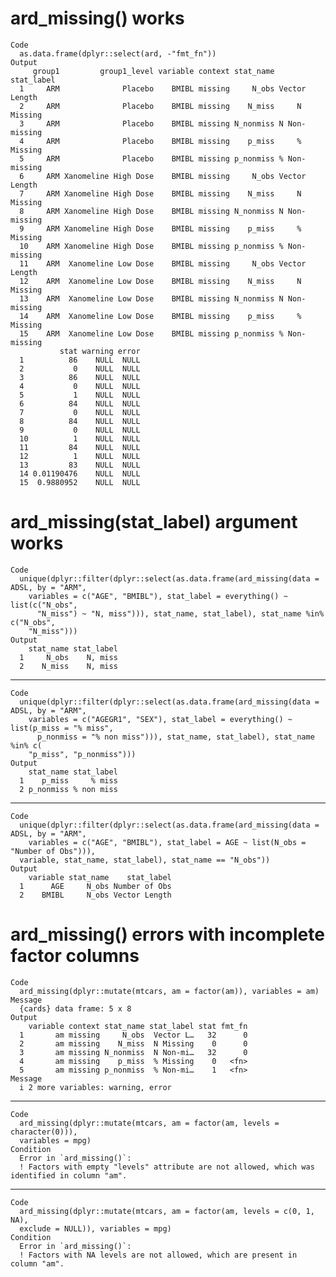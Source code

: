 # ard_missing() works

    Code
      as.data.frame(dplyr::select(ard, -"fmt_fn"))
    Output
         group1         group1_level variable context stat_name    stat_label
      1     ARM              Placebo    BMIBL missing     N_obs Vector Length
      2     ARM              Placebo    BMIBL missing    N_miss     N Missing
      3     ARM              Placebo    BMIBL missing N_nonmiss N Non-missing
      4     ARM              Placebo    BMIBL missing    p_miss     % Missing
      5     ARM              Placebo    BMIBL missing p_nonmiss % Non-missing
      6     ARM Xanomeline High Dose    BMIBL missing     N_obs Vector Length
      7     ARM Xanomeline High Dose    BMIBL missing    N_miss     N Missing
      8     ARM Xanomeline High Dose    BMIBL missing N_nonmiss N Non-missing
      9     ARM Xanomeline High Dose    BMIBL missing    p_miss     % Missing
      10    ARM Xanomeline High Dose    BMIBL missing p_nonmiss % Non-missing
      11    ARM  Xanomeline Low Dose    BMIBL missing     N_obs Vector Length
      12    ARM  Xanomeline Low Dose    BMIBL missing    N_miss     N Missing
      13    ARM  Xanomeline Low Dose    BMIBL missing N_nonmiss N Non-missing
      14    ARM  Xanomeline Low Dose    BMIBL missing    p_miss     % Missing
      15    ARM  Xanomeline Low Dose    BMIBL missing p_nonmiss % Non-missing
               stat warning error
      1          86    NULL  NULL
      2           0    NULL  NULL
      3          86    NULL  NULL
      4           0    NULL  NULL
      5           1    NULL  NULL
      6          84    NULL  NULL
      7           0    NULL  NULL
      8          84    NULL  NULL
      9           0    NULL  NULL
      10          1    NULL  NULL
      11         84    NULL  NULL
      12          1    NULL  NULL
      13         83    NULL  NULL
      14 0.01190476    NULL  NULL
      15  0.9880952    NULL  NULL

# ard_missing(stat_label) argument works

    Code
      unique(dplyr::filter(dplyr::select(as.data.frame(ard_missing(data = ADSL, by = "ARM",
        variables = c("AGE", "BMIBL"), stat_label = everything() ~ list(c("N_obs",
          "N_miss") ~ "N, miss"))), stat_name, stat_label), stat_name %in% c("N_obs",
        "N_miss")))
    Output
        stat_name stat_label
      1     N_obs    N, miss
      2    N_miss    N, miss

---

    Code
      unique(dplyr::filter(dplyr::select(as.data.frame(ard_missing(data = ADSL, by = "ARM",
        variables = c("AGEGR1", "SEX"), stat_label = everything() ~ list(p_miss = "% miss",
          p_nonmiss = "% non miss"))), stat_name, stat_label), stat_name %in% c(
        "p_miss", "p_nonmiss")))
    Output
        stat_name stat_label
      1    p_miss     % miss
      2 p_nonmiss % non miss

---

    Code
      unique(dplyr::filter(dplyr::select(as.data.frame(ard_missing(data = ADSL, by = "ARM",
        variables = c("AGE", "BMIBL"), stat_label = AGE ~ list(N_obs = "Number of Obs"))),
      variable, stat_name, stat_label), stat_name == "N_obs"))
    Output
        variable stat_name    stat_label
      1      AGE     N_obs Number of Obs
      2    BMIBL     N_obs Vector Length

# ard_missing() errors with incomplete factor columns

    Code
      ard_missing(dplyr::mutate(mtcars, am = factor(am)), variables = am)
    Message
      {cards} data frame: 5 x 8
    Output
        variable context stat_name stat_label stat fmt_fn
      1       am missing     N_obs  Vector L…   32      0
      2       am missing    N_miss  N Missing    0      0
      3       am missing N_nonmiss  N Non-mi…   32      0
      4       am missing    p_miss  % Missing    0   <fn>
      5       am missing p_nonmiss  % Non-mi…    1   <fn>
    Message
      i 2 more variables: warning, error

---

    Code
      ard_missing(dplyr::mutate(mtcars, am = factor(am, levels = character(0))),
      variables = mpg)
    Condition
      Error in `ard_missing()`:
      ! Factors with empty "levels" attribute are not allowed, which was identified in column "am".

---

    Code
      ard_missing(dplyr::mutate(mtcars, am = factor(am, levels = c(0, 1, NA),
      exclude = NULL)), variables = mpg)
    Condition
      Error in `ard_missing()`:
      ! Factors with NA levels are not allowed, which are present in column "am".

